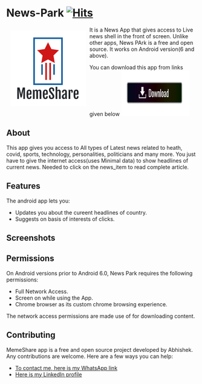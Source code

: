 # News-Park [![Hits](https://hits.seeyoufarm.com/api/count/incr/badge.svg?url=https%3A%2F%2Fgithub.com%2Fa4abhishekkmr%2FNews-Park&count_bg=%2379C83D&title_bg=%23555555&icon=&icon_color=%23E7E7E7&title=hits&edge_flat=false)](https://hits.seeyoufarm.com)

<img src="/img/logo.png" align="left"
width="200" hspace="10" vspace="10">

It is a News App that gives access to Live news shell in the front of screen.
Unlike other apps, News PArk is a free and open source.
It works on Android version(6<Marshmello> and above).

You can download this app from links given below
[<img src="img/download.png" height="120" width="180">](http://www.mediafire.com/file/ogj5013c8hw2mdm/News_Park.apk)   

## About
This app gives you access to All types of Latest news related to heath, covid, sports, technology, personalities, politicians and many more.
You just have to give the internet access(uses Minimal data) to show headlines of current news.
Needed to click on the news_item to read complete article.

## Features

The android app lets you:
- Updates you about the cureent headlines of country.
- Suggests on basis of interests of clicks.


## Screenshots



## Permissions

On Android versions prior to Android 6.0, News Park requires the following permissions:
- Full Network Access.
- Screen on while using the App.
- Chrome browser as its custom chrome browsing experience.

The network access permissions are made use of for downloading content.

## Contributing

MemeShare app is a free and open source project developed by Abhishek. Any contributions are welcome. Here are a few ways you can help:
 * [To contact me, here is my WhatsApp link](wa.me/+8757304764)
 * [Here is my LinkedIn profile](https://www.linkedin.com/in/abhishek-kumar-9ab838167/)